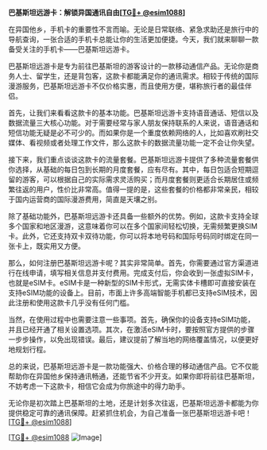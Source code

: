 **巴基斯坦远游卡：解锁异国通讯自由[[TG💪+ @esim1088](https://t.me/s/esim1088)]**

在异国他乡，手机卡的重要性不言而喻。无论是日常联络、紧急求助还是旅行中的导航查询，一张合适的手机卡总能让你的生活更加便捷。今天，我们就来聊聊一款备受关注的手机卡——巴基斯坦远游卡。

巴基斯坦远游卡是专为前往巴基斯坦的游客设计的一款移动通信产品。无论你是商务人士、留学生，还是背包客，这款卡都能满足你的通讯需求。相较于传统的国际漫游服务，巴基斯坦远游卡不仅价格实惠，而且使用方便，堪称旅行者的最佳伴侣。

首先，让我们来看看这款卡的基本功能。巴基斯坦远游卡支持语音通话、短信以及数据流量三大核心功能。对于需要经常与家人朋友保持联系的人来说，语音通话和短信功能无疑是必不可少的。而如果你是一个重度依赖网络的人，比如喜欢刷社交媒体、看视频或者处理工作文件，那么这款卡的数据流量功能一定不会让你失望。

接下来，我们重点谈谈这款卡的流量套餐。巴基斯坦远游卡提供了多种流量套餐供你选择，从基础的每日包到长期的月度套餐，应有尽有。其中，每日包适合短期逗留的游客，可以根据自己的实际需求灵活购买；而月度套餐则更适合长期居住或频繁往返的用户，性价比非常高。值得一提的是，这些套餐的价格都非常亲民，相较于国内运营商的国际漫游费用，简直是天壤之别。

除了基础功能外，巴基斯坦远游卡还具备一些额外的优势。例如，这款卡支持全球多个国家和地区漫游，这意味着你可以在多个国家间轻松切换，无需频繁更换SIM卡。此外，它还支持双卡双待功能，你可以将本地号码和国际号码同时绑定在同一张卡上，既实用又方便。

那么，如何注册巴基斯坦远游卡呢？其实非常简单。首先，你需要通过官方渠道进行在线申请，填写相关信息并支付费用。完成支付后，你会收到一张虚拟SIM卡，也就是eSIM卡。eSIM卡是一种新型的SIM卡形式，无需实体卡槽即可直接安装在支持eSIM功能的设备上。目前，市面上许多高端智能手机都已支持eSIM技术，因此注册和使用这款卡几乎没有任何门槛。

当然，在使用过程中也需要注意一些事项。首先，确保你的设备支持eSIM功能，并且已经开通了相关设置选项。其次，在激活eSIM卡时，要按照官方提供的步骤一步步操作，以免出现错误。最后，建议提前了解当地的网络覆盖情况，以便更好地规划行程。

总的来说，巴基斯坦远游卡是一款功能强大、价格合理的移动通信产品。它不仅能帮助你在异国他乡保持通讯畅通，还能节省不少开支。如果你即将前往巴基斯坦，不妨考虑一下这款卡，相信它会成为你旅途中的得力助手。

无论你是初次踏上巴基斯坦的土地，还是计划多次往返，巴基斯坦远游卡都能为你提供稳定可靠的通讯保障。赶紧抓住机会，为自己准备一张巴基斯坦远游卡吧！[[TG💪+ @esim1088](https://t.me/s/esim1088)]

[[TG💪+ @esim1088](https://t.me/s/esim1088) ![Image](https://i.postimg.cc/4NQfJmqS/Snipaste-2025-05-13-00-14-12.png)]